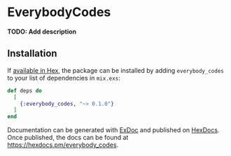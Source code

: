 # EverybodyCodes

**TODO: Add description**

## Installation

If [available in Hex](https://hex.pm/docs/publish), the package can be installed
by adding `everybody_codes` to your list of dependencies in `mix.exs`:

```elixir
def deps do
  [
    {:everybody_codes, "~> 0.1.0"}
  ]
end
```

Documentation can be generated with [ExDoc](https://github.com/elixir-lang/ex_doc)
and published on [HexDocs](https://hexdocs.pm). Once published, the docs can
be found at <https://hexdocs.pm/everybody_codes>.

